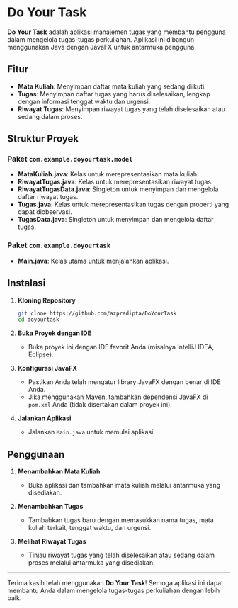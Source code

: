 # Do Your Task

**Do Your Task** adalah aplikasi manajemen tugas yang membantu pengguna dalam mengelola tugas-tugas perkuliahan. Aplikasi ini dibangun menggunakan Java dengan JavaFX untuk antarmuka pengguna.

## Fitur

- **Mata Kuliah**: Menyimpan daftar mata kuliah yang sedang diikuti.
- **Tugas**: Menyimpan daftar tugas yang harus diselesaikan, lengkap dengan informasi tenggat waktu dan urgensi.
- **Riwayat Tugas**: Menyimpan riwayat tugas yang telah diselesaikan atau sedang dalam proses.

## Struktur Proyek

### Paket `com.example.doyourtask.model`

- **MataKuliah.java**: Kelas untuk merepresentasikan mata kuliah.
- **RiwayatTugas.java**: Kelas untuk merepresentasikan riwayat tugas.
- **RiwayatTugasData.java**: Singleton untuk menyimpan dan mengelola daftar riwayat tugas.
- **Tugas.java**: Kelas untuk merepresentasikan tugas dengan properti yang dapat diobservasi.
- **TugasData.java**: Singleton untuk menyimpan dan mengelola daftar tugas.

### Paket `com.example.doyourtask`

- **Main.java**: Kelas utama untuk menjalankan aplikasi.

## Instalasi

1. **Kloning Repository**
    ```bash
    git clone https://github.com/azpradipta/DoYourTask
    cd doyourtask
    ```

2. **Buka Proyek dengan IDE**
    - Buka proyek ini dengan IDE favorit Anda (misalnya IntelliJ IDEA, Eclipse).

3. **Konfigurasi JavaFX**
    - Pastikan Anda telah mengatur library JavaFX dengan benar di IDE Anda.
    - Jika menggunakan Maven, tambahkan dependensi JavaFX di `pom.xml` Anda (tidak disertakan dalam proyek ini).

4. **Jalankan Aplikasi**
    - Jalankan `Main.java` untuk memulai aplikasi.

## Penggunaan

1. **Menambahkan Mata Kuliah**
    - Buka aplikasi dan tambahkan mata kuliah melalui antarmuka yang disediakan.

2. **Menambahkan Tugas**
    - Tambahkan tugas baru dengan memasukkan nama tugas, mata kuliah terkait, tenggat waktu, dan urgensi.

3. **Melihat Riwayat Tugas**
    - Tinjau riwayat tugas yang telah diselesaikan atau sedang dalam proses melalui antarmuka yang disediakan.


---

Terima kasih telah menggunakan **Do Your Task**! Semoga aplikasi ini dapat membantu Anda dalam mengelola tugas-tugas perkuliahan dengan lebih baik.
